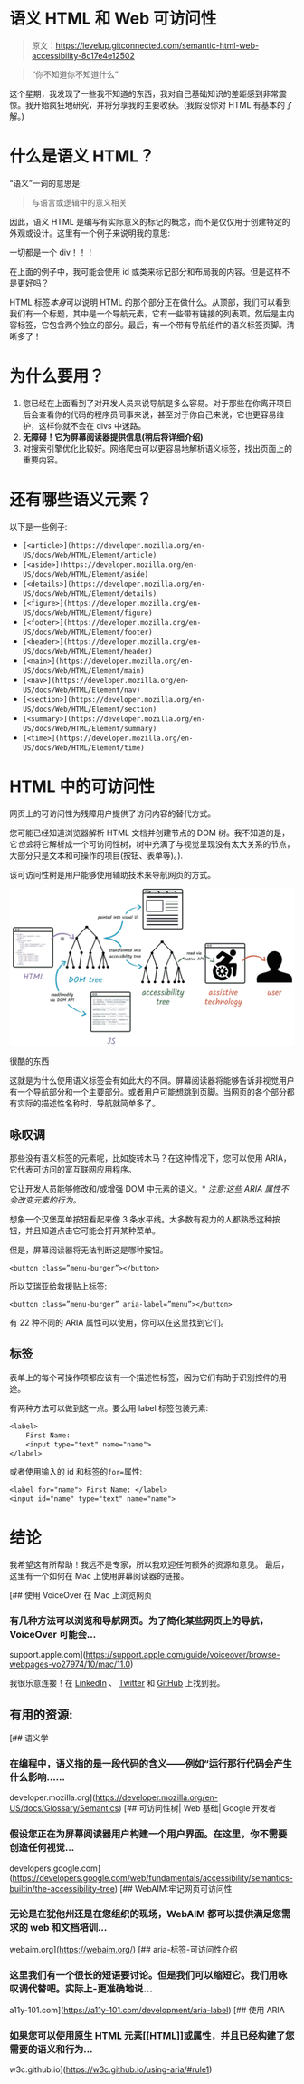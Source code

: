 # 语义 HTML 和 Web 可访问性

> 原文：<https://levelup.gitconnected.com/semantic-html-web-accessibility-8c17e4e12502>

> “你不知道你不知道什么”

这个星期，我发现了一些我不知道的东西，我对自己基础知识的差距感到非常震惊。我开始疯狂地研究，并将分享我的主要收获。(我假设你对 HTML 有基本的了解。)

# 什么是语义 HTML？

“语义”一词的意思是:

> 与语言或逻辑中的意义相关

因此，语义 HTML 是编写有实际意义的标记的概念，而不是仅仅用于创建特定的外观或设计。这里有一个例子来说明我的意思:

一切都是一个 div！！！

在上面的例子中，我可能会使用 id 或类来标记部分和布局我的内容。但是这样不是更好吗？

HTML 标签*本身*可以说明 HTML 的那个部分正在做什么。从顶部，我们可以看到我们有一个标题，其中是一个导航元素，它有一些带有链接的列表项。然后是主内容标签，它包含两个独立的部分。最后，有一个带有导航组件的语义标签页脚。清晰多了！

# 为什么要用？

1.  您已经在上面看到了对开发人员来说导航是多么容易。对于那些在你离开项目后会查看你的代码的程序员同事来说，甚至对于你自己来说，它也更容易维护，这样你就不会在 divs 中迷路。
2.  **无障碍！它为屏幕阅读器提供信息(稍后将详细介绍)**
3.  对搜索引擎优化比较好。网络爬虫可以更容易地解析语义标签，找出页面上的重要内容。

# 还有哪些语义元素？

以下是一些例子:

*   `[<article>](https://developer.mozilla.org/en-US/docs/Web/HTML/Element/article)`
*   `[<aside>](https://developer.mozilla.org/en-US/docs/Web/HTML/Element/aside)`
*   `[<details>](https://developer.mozilla.org/en-US/docs/Web/HTML/Element/details)`
*   `[<figure>](https://developer.mozilla.org/en-US/docs/Web/HTML/Element/figure)`
*   `[<footer>](https://developer.mozilla.org/en-US/docs/Web/HTML/Element/footer)`
*   `[<header>](https://developer.mozilla.org/en-US/docs/Web/HTML/Element/header)`
*   `[<main>](https://developer.mozilla.org/en-US/docs/Web/HTML/Element/main)`
*   `[<nav>](https://developer.mozilla.org/en-US/docs/Web/HTML/Element/nav)`
*   `[<section>](https://developer.mozilla.org/en-US/docs/Web/HTML/Element/section)`
*   `[<summary>](https://developer.mozilla.org/en-US/docs/Web/HTML/Element/summary)`
*   `[<time>](https://developer.mozilla.org/en-US/docs/Web/HTML/Element/time)`

# HTML 中的可访问性

网页上的可访问性为残障用户提供了访问内容的替代方式。

您可能已经知道浏览器解析 HTML 文档并创建节点的 DOM 树。我不知道的是，它*也会*将它解析成一个可访问性树，树中充满了与视觉呈现没有太大关系的节点，大部分只是文本和可操作的项目(按钮、表单等)。).

该可访问性树是用户能够使用辅助技术来导航网页的方式。

![](img/a46bcc686208ce6e8828371bbbef90f9.png)

很酷的东西

这就是为什么使用语义标签会有如此大的不同。屏幕阅读器将能够告诉非视觉用户有一个导航部分和一个主要部分。或者用户可能想跳到页脚。当网页的各个部分都有实际的描述性名称时，导航就简单多了。

## 咏叹调

那些没有语义标签的元素呢，比如旋转木马？在这种情况下，您可以使用 ARIA，它代表可访问的富互联网应用程序。

它让开发人员能够修改和/或增强 DOM 中元素的语义。* *注意:这些 ARIA 属性不会改变元素的行为。*

想象一个汉堡菜单按钮看起来像 3 条水平线。大多数有视力的人都熟悉这种按钮，并且知道点击它可能会打开某种菜单。

但是，屏幕阅读器将无法判断这是哪种按钮。

```
<button class=”menu-burger”></button>
```

所以艾瑞亚给救援贴上标签:

```
<button class=”menu-burger” aria-label=”menu”></button>
```

有 22 种不同的 ARIA 属性可以使用，你可以在这里找到它们。

## 标签

表单上的每个可操作项都应该有一个描述性标签，因为它们有助于识别控件的用途。

有两种方法可以做到这一点。要么用 label 标签包装元素:

```
<label>
    First Name:
    <input type="text" name="name">
</label>
```

或者使用输入的 id 和标签的`for=`属性:

```
<label for="name"> First Name: </label>
<input id="name" type="text" name="name">
```

# 结论

我希望这有所帮助！我远不是专家，所以我欢迎任何额外的资源和意见。
最后，这里有一个如何在 Mac 上使用屏幕阅读器的链接。

 [## 使用 VoiceOver 在 Mac 上浏览网页

### 有几种方法可以浏览和导航网页。为了简化某些网页上的导航，VoiceOver 可能会…

support.apple.com](https://support.apple.com/guide/voiceover/browse-webpages-vo27974/10/mac/11.0) 

我很乐意连接！在 [LinkedIn](https://www.linkedin.com/in/jzolotarev/) 、 [Twitter](https://twitter.com/JZolo) 和 [GitHub](https://github.com/jzolo22) 上找到我。

## 有用的资源:

[](https://developer.mozilla.org/en-US/docs/Glossary/Semantics) [## 语义学

### 在编程中，语义指的是一段代码的含义——例如“运行那行代码会产生什么影响……

developer.mozilla.org](https://developer.mozilla.org/en-US/docs/Glossary/Semantics) [](https://developers.google.com/web/fundamentals/accessibility/semantics-builtin/the-accessibility-tree) [## 可访问性树| Web 基础| Google 开发者

### 假设您正在为屏幕阅读器用户构建一个用户界面。在这里，你不需要创造任何视觉…

developers.google.com](https://developers.google.com/web/fundamentals/accessibility/semantics-builtin/the-accessibility-tree) [](https://webaim.org/) [## WebAIM:牢记网页可访问性

### 无论是在犹他州还是在您组织的现场，WebAIM 都可以提供满足您需求的 web 和文档培训…

webaim.org](https://webaim.org/) [](https://a11y-101.com/development/aria-label) [## aria-标签-可访问性介绍

### 这里我们有一个很长的短语要讨论。但是我们可以缩短它。我们用咏叹调代替吧。实际上-更准确地说…

a11y-101.com](https://a11y-101.com/development/aria-label) [](https://w3c.github.io/using-aria/#rule1) [## 使用 ARIA

### 如果您可以使用原生 HTML 元素[[HTML]]或属性，并且已经构建了您需要的语义和行为…

w3c.github.io](https://w3c.github.io/using-aria/#rule1)